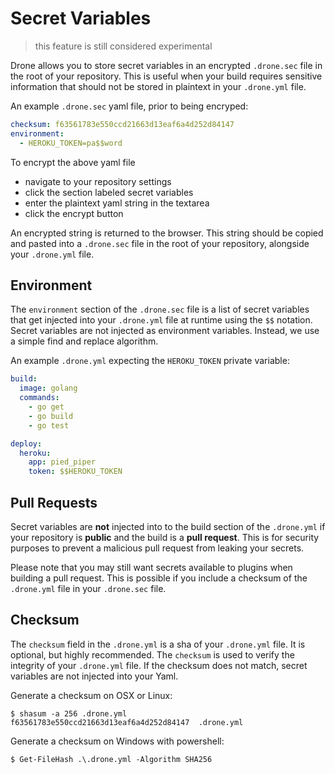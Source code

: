 # Secret Variables

> this feature is still considered experimental

Drone allows you to store secret variables in an encrypted `.drone.sec` file in the root of your repository. This is useful when your build requires sensitive information that should not be stored in plaintext in your `.drone.yml` file.

An example `.drone.sec` yaml file, prior to being encryped:

```yaml
checksum: f63561783e550ccd21663d13eaf6a4d252d84147
environment:
  - HEROKU_TOKEN=pa$$word
```

To encrypt the above yaml file

* navigate to your repository settings
* click the section labeled secret variables
* enter the plaintext yaml string in the textarea
* click the encrypt button

An encrypted string is returned to the browser. This string should be copied and pasted into a `.drone.sec` file in the root of your repository, alongside your `.drone.yml` file.

## Environment

The `environment` section of the `.drone.sec` file is a list of secret variables that get injected into your `.drone.yml` file at runtime using the `$$` notation. Secret variables are not injected as environment variables. Instead, we use a simple find and replace algorithm.

An example `.drone.yml` expecting the `HEROKU_TOKEN` private variable:

```yaml
build:
  image: golang
  commands:
    - go get
    - go build
    - go test

deploy:
  heroku:
    app: pied_piper
    token: $$HEROKU_TOKEN
```

## Pull Requests

Secret variables are **not** injected into to the build section of the `.drone.yml` if your repository is **public** and the build is a **pull request**. This is for security purposes to prevent a malicious pull request from leaking your secrets.

Please note that you may still want secrets available to plugins when building a pull request. This is possible if you include a checksum of the `.drone.yml` file in your `.drone.sec` file.

## Checksum

The `checksum` field in the `.drone.yml` is a sha of your `.drone.yml` file. It is optional, but highly recommended. The `checksum` is used to verify the integrity of your `.drone.yml` file. If the checksum does not match, secret variables are not injected into your Yaml.

Generate a checksum on OSX or Linux:

```
$ shasum -a 256 .drone.yml
f63561783e550ccd21663d13eaf6a4d252d84147  .drone.yml
```

Generate a checksum on Windows with powershell:

```
$ Get-FileHash .\.drone.yml -Algorithm SHA256
```
